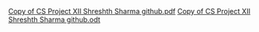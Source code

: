 [Copy of CS Project XII Shreshth Sharma github.pdf](https://github.com/IcePuddingg/Pass.io/files/8191563/Copy.of.CS.Project.XII.Shreshth.Sharma.github.pdf)
[Copy of CS Project XII Shreshth Sharma github.odt](https://github.com/IcePuddingg/Pass.io/files/8191568/Copy.of.CS.Project.XII.Shreshth.Sharma.github.odt)
